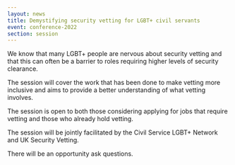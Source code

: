 ```yaml
---
layout: news
title: Demystifying security vetting for LGBT+ civil servants
event: conference-2022
section: session
---
```

We know that many LGBT+ people are nervous about security vetting and that this can often be a barrier to roles requiring higher levels of security clearance.

The session will cover the work that has been done to make vetting more inclusive and aims to provide a better understanding of what vetting involves. 

The session is open to both those considering applying for jobs that require vetting and those who already hold vetting. 

The session will be jointly facilitated by the Civil Service LGBT+ Network and UK Security Vetting.

There will be an opportunity ask questions.
